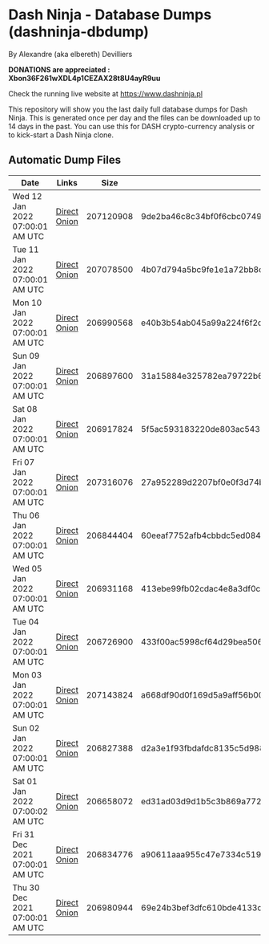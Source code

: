 # Dash Ninja - Database Dumps (dashninja-dbdump)
By Alexandre (aka elbereth) Devilliers

**DONATIONS are appreciated : Xbon36F261wXDL4p1CEZAX28t8U4ayR9uu**

Check the running live website at https://www.dashninja.pl

This repository will show you the last daily full database dumps for Dash Ninja. This is generated once per day and the files can be downloaded up to 14 days in the past.
You can use this for DASH crypto-currency analysis or to kick-start a Dash Ninja clone.


## Automatic Dump Files
| Date | Links | Size | SHA256 |
|--|--|--|--|
| Wed 12 Jan 2022 07:00:01 AM UTC | [Direct](https://oshi.at/QMcG) [Onion](http://5ety7tpkim5me6eszuwcje7bmy25pbtrjtue7zkqqgziljwqy3rrikqd.onion/QMcG) | 207120908 | 9de2ba46c8c34bf0f6cbc074985e38e55428c5ac2f4f0d0a7dfa7e4f18d78f66 | 
| Tue 11 Jan 2022 07:00:01 AM UTC | [Direct](https://oshi.at/fNQk) [Onion](http://5ety7tpkim5me6eszuwcje7bmy25pbtrjtue7zkqqgziljwqy3rrikqd.onion/fNQk) | 207078500 | 4b07d794a5bc9fe1e1a72bb8c7501c5e2e263dedfa2c96b99db527178d0698a9 | 
| Mon 10 Jan 2022 07:00:01 AM UTC | [Direct](https://oshi.at/JKWt) [Onion](http://5ety7tpkim5me6eszuwcje7bmy25pbtrjtue7zkqqgziljwqy3rrikqd.onion/JKWt) | 206990568 | e40b3b54ab045a99a224f6f2cb60255f87bf965c3ebf2c2bd7f10ce8c83bb45a | 
| Sun 09 Jan 2022 07:00:01 AM UTC | [Direct](https://oshi.at/HRHu) [Onion](http://5ety7tpkim5me6eszuwcje7bmy25pbtrjtue7zkqqgziljwqy3rrikqd.onion/HRHu) | 206897600 | 31a15884e325782ea79722b6f52d00b193b1618c2cf0b317ca82bedf9aa61292 | 
| Sat 08 Jan 2022 07:00:01 AM UTC | [Direct](https://oshi.at/yVaH) [Onion](http://5ety7tpkim5me6eszuwcje7bmy25pbtrjtue7zkqqgziljwqy3rrikqd.onion/yVaH) | 206917824 | 5f5ac593183220de803ac543714d0d992b0f56e1d6666de9fe872081b375784c | 
| Fri 07 Jan 2022 07:00:01 AM UTC | [Direct](https://oshi.at/wAFg) [Onion](http://5ety7tpkim5me6eszuwcje7bmy25pbtrjtue7zkqqgziljwqy3rrikqd.onion/wAFg) | 207316076 | 27a952289d2207bf0e0f3d74b31cef3fba36af95fd23864e084d95b97123a220 | 
| Thu 06 Jan 2022 07:00:01 AM UTC | [Direct](https://oshi.at/DgTM) [Onion](http://5ety7tpkim5me6eszuwcje7bmy25pbtrjtue7zkqqgziljwqy3rrikqd.onion/DgTM) | 206844404 | 60eeaf7752afb4cbbdc5ed084b530b938b9512b6ac02edd01b8d5494560fbfd1 | 
| Wed 05 Jan 2022 07:00:01 AM UTC | [Direct](https://oshi.at/ZhtQ) [Onion](http://5ety7tpkim5me6eszuwcje7bmy25pbtrjtue7zkqqgziljwqy3rrikqd.onion/ZhtQ) | 206931168 | 413ebe99fb02cdac4e8a3df0c28d9c90c63008bcf95bd70b471131881609029c | 
| Tue 04 Jan 2022 07:00:01 AM UTC | [Direct](https://oshi.at/KGFG) [Onion](http://5ety7tpkim5me6eszuwcje7bmy25pbtrjtue7zkqqgziljwqy3rrikqd.onion/KGFG) | 206726900 | 433f00ac5998cf64d29bea5061056c3fac2c1edfe1285d3c872294be2712b74a | 
| Mon 03 Jan 2022 07:00:01 AM UTC | [Direct](https://oshi.at/mqAT) [Onion](http://5ety7tpkim5me6eszuwcje7bmy25pbtrjtue7zkqqgziljwqy3rrikqd.onion/mqAT) | 207143824 | a668df90d0f169d5a9aff56b00a81b0c87fc908d040a1a09e8e19ccc8c7ea297 | 
| Sun 02 Jan 2022 07:00:01 AM UTC | [Direct](https://oshi.at/gdsW) [Onion](http://5ety7tpkim5me6eszuwcje7bmy25pbtrjtue7zkqqgziljwqy3rrikqd.onion/gdsW) | 206827388 | d2a3e1f93fbdafdc8135c5d988ffd330f5ab04ab38b454f3f9677387c3fd16a9 | 
| Sat 01 Jan 2022 07:00:02 AM UTC | [Direct](https://oshi.at/ykZW) [Onion](http://5ety7tpkim5me6eszuwcje7bmy25pbtrjtue7zkqqgziljwqy3rrikqd.onion/ykZW) | 206658072 | ed31ad03d9d1b5c3b869a77239c40a4fc1057ed1c884f72c6b64e4798a70d481 | 
| Fri 31 Dec 2021 07:00:01 AM UTC | [Direct](https://oshi.at/CHpp) [Onion](http://5ety7tpkim5me6eszuwcje7bmy25pbtrjtue7zkqqgziljwqy3rrikqd.onion/CHpp) | 206834776 | a90611aaa955c47e7334c51906517a2704144391b3408a9d605aa9f32ac58402 | 
| Thu 30 Dec 2021 07:00:01 AM UTC | [Direct](https://oshi.at/edxv) [Onion](http://5ety7tpkim5me6eszuwcje7bmy25pbtrjtue7zkqqgziljwqy3rrikqd.onion/edxv) | 206980944 | 69e24b3bef3dfc610bde4133c9360799f50d9e7113ac8e911f637b20cc779dc3 | 
